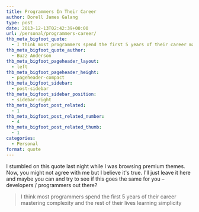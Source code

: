 ```yaml
---
title: Programmers In Their Career
author: Dorell James Galang
type: post
date: 2013-12-13T02:42:39+00:00
url: /personal/programmers-career/
thb_meta_bigfoot_quote:
  - I think most programmers spend the first 5 years of their career mastering complexity and the rest of their lives learning simplicity
thb_meta_bigfoot_quote_author:
  - Buzz Anderson
thb_meta_bigfoot_pageheader_layout:
  - left
thb_meta_bigfoot_pageheader_height:
  - pageheader-compact
thb_meta_bigfoot_sidebar:
  - post-sidebar
thb_meta_bigfoot_sidebar_position:
  - sidebar-right
thb_meta_bigfoot_post_related:
  - 1
thb_meta_bigfoot_post_related_number:
  - 4
thb_meta_bigfoot_post_related_thumb:
  - 1
categories:
  - Personal
format: quote
---
```


I stumbled on this quote last night while I was browsing premium themes. Now, you might not agree with me but I believe it's true. I'll just leave it here and maybe you can and try to see if this goes the same for you &#8211; developers / programmers out there? <span class="wp-font-emots-emo-happy"></span>

> I think most programmers spend the first 5 years of their career mastering complexity and the rest of their lives learning simplicity
